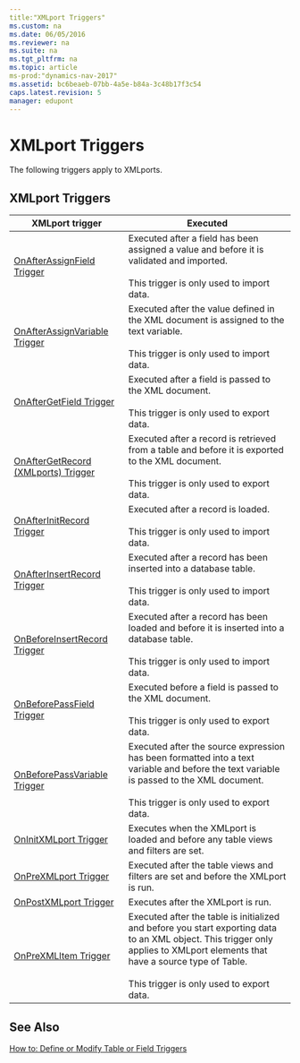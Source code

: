 ```yaml
---
title:"XMLport Triggers"
ms.custom: na
ms.date: 06/05/2016
ms.reviewer: na
ms.suite: na
ms.tgt_pltfrm: na
ms.topic: article
ms-prod:"dynamics-nav-2017"
ms.assetid: bc6beaeb-07bb-4a5e-b84a-3c48b17f3c54
caps.latest.revision: 5
manager: edupont
---
```

# XMLport Triggers
The following triggers apply to XMLports.  
  
## XMLport Triggers  
  
|XMLport trigger|Executed|  
|---------------------|--------------|  
|[OnAfterAssignField Trigger](OnAfterAssignField-Trigger.md)|Executed after a field has been assigned a value and before it is validated and imported.<br /><br /> This trigger is only used to import data.|  
|[OnAfterAssignVariable Trigger](OnAfterAssignVariable-Trigger.md)|Executed after the value defined in the XML document is assigned to the text variable.<br /><br /> This trigger is only used to import data.|  
|[OnAfterGetField Trigger](OnAfterGetField-Trigger.md)|Executed after a field is passed to the XML document.<br /><br /> This trigger is only used to export data.|  
|[OnAfterGetRecord \(XMLports\) Trigger](OnAfterGetRecord--XMLports--Trigger.md)|Executed after a record is retrieved from a table and before it is exported to the XML document.<br /><br /> This trigger is only used to export data.|  
|[OnAfterInitRecord Trigger](OnAfterInitRecord-Trigger.md)|Executed after a record is loaded.<br /><br /> This trigger is only used to import data.|  
|[OnAfterInsertRecord Trigger](OnAfterInsertRecord-Trigger.md)|Executed after a record has been inserted into a database table.<br /><br /> This trigger is only used to import data.|  
|[OnBeforeInsertRecord Trigger](OnBeforeInsertRecord-Trigger.md)|Executed after a record has been loaded and before it is inserted into a database table.<br /><br /> This trigger is only used to import data.|  
|[OnBeforePassField Trigger](OnBeforePassField-Trigger.md)|Executed before a field is passed to the XML document.<br /><br /> This trigger is only used to export data.|  
|[OnBeforePassVariable Trigger](OnBeforePassVariable-Trigger.md)|Executed after the source expression has been formatted into a text variable and before the text variable is passed to the XML document.<br /><br /> This trigger is only used to export data.|  
|[OnInitXMLport Trigger](OnInitXMLport-Trigger.md)|Executes when the XMLport is loaded and before any table views and filters are set.|  
|[OnPreXMLport Trigger](OnPreXMLport-Trigger.md)|Executed after the table views and filters are set and before the XMLport is run.|  
|[OnPostXMLport Trigger](OnPostXMLport-Trigger.md)|Executes after the XMLport is run.|  
|[OnPreXMLItem Trigger](OnPreXMLItem-Trigger.md)|Executed after the table is initialized and before you start exporting data to an XML object. This trigger only applies to XMLport elements that have a source type of Table.<br /><br /> This trigger is only used to export data.|  
  
## See Also  
 [How to: Define or Modify Table or Field Triggers](../Topic/How%20to:%20Define%20or%20Modify%20Table%20or%20Field%20Triggers.md)